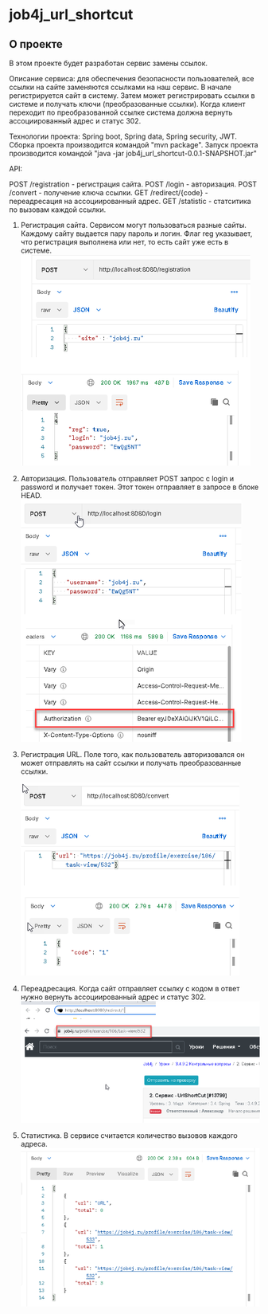 # job4j_url_shortcut

## О проекте

В этом проекте будет разработан сервис замены ссылок.

Описание сервиса: для обеспечения безопасности пользователей, все ссылки на сайте заменяются ссылками на наш сервис.
В начале регистрируется сайт в систему. Затем может регистрировать ссылки в системе и получать ключи (преобразованные ссылки).
Когда клиент переходит по преобразованной ссылке система должна вернуть ассоциированный адрес и статус 302.

Технологии проекта: Spring boot, Spring data, Spring security, JWT.
Сборка проекта производится командой "mvn package".
Запуск проекта производится командой "java -jar job4j_url_shortcut-0.0.1-SNAPSHOT.jar"

API:

POST /registration - регистрация сайта.
POST /login - авторизация.
POST /convert - получение ключа ссылки.
GET /redirect/{code} - переадресация на ассоциированный адрес.
GET /statistic - статситика по вызовам каждой ссылки.

1. Регистрация сайта.
   Сервисом могут пользоваться разные сайты. Каждому сайту выдается пару пароль и логин.
   Флаг reg указывает, что регистрация выполнена или нет, то есть сайт уже есть в системе.
![](images/reg.png)
2. Авторизация.
   Пользователь отправляет POST запрос с login и password и получает токен.
   Этот токен отправляет в запросе в блоке HEAD.
![](images/auth.png)
3. Регистрация URL.
   Поле того, как пользователь авторизовался он может отправлять на сайт ссылки и получать преобразованные ссылки.

   ![](images/convert.png)
4. Переадресация.
   Когда сайт отправляет ссылку с кодом в ответ нужно вернуть ассоциированный адрес и статус 302.
![](images/redirect.png)
5. Статистика.
   В сервисе считается количество вызовов каждого адреса.
![](images/statistic.png)


